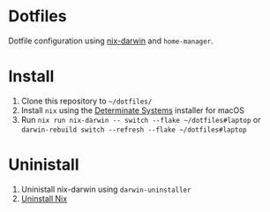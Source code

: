 # Dotfiles

Dotfile configuration using [nix-darwin](https://github.com/LnL7/nix-darwin) and `home-manager`. 

# Install
1. Clone this repository to `~/dotfiles/`
1. Install `nix` using the [Determinate Systems](https://github.com/DeterminateSystems/nix-installer?tab=readme-ov-file#determinate-nix-installer) installer for macOS
1. Run `nix run nix-darwin -- switch --flake ~/dotfiles#laptop` or `darwin-rebuild switch --refresh --flake ~/dotfiles#laptop` 

# Uninistall 
1. Uninistall nix-darwin using `darwin-uninstaller`
1. [Uninstall Nix](https://nix.dev/manual/nix/2.18/installation/uninstall)
